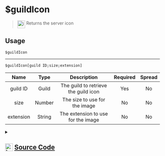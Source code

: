 # $guildIcon
> <img align="top" src="https://upload.wikimedia.org/wikipedia/commons/thumb/e/e4/Infobox_info_icon.svg/160px-Infobox_info_icon.svg.png?20150409153300" alt="image" width="25" height="auto"> Returns the server icon
## Usage
```
$guildIcon
```
---
```
$guildIcon[guild ID;size;extension]
```
| Name | Type | Description | Required | Spread
| :---: | :---: | :---: | :---: | :---: |
guild ID | Guild | The guild to retrieve the guild icon | Yes | No
size | Number | The size to use for the image | No | No
extension | String | The extension to use for the image | No | No
<details>
<summary>
    
## <img align="top" src="https://cdn4.iconfinder.com/data/icons/iconsimple-logotypes/512/github-512.png" alt="image" width="25" height="auto">  [Source Code](https://github.com/tryforge/ForgeScript-V2/blob/main/src/native/guildIcon.ts)
    
</summary>
    
```ts
import { ImageExtension, ImageSize } from "discord.js"
import { ArgType, NativeFunction, Return } from "../structures"

export default new NativeFunction({
    name: "$guildIcon",
    version: "1.0.0",
    description: "Returns the server icon",
    brackets: false,
    args: [
        {
            name: "guild ID",
            description: "The guild to retrieve the guild icon",
            rest: false,
            required: true,
            type: ArgType.Guild
        },
        {
            name: "size",
            description: "The size to use for the image",
            rest: false,
            type: ArgType.Number
        },
        {
            name: "extension",
            description: "The extension to use for the image",
            rest: false,
            type: ArgType.String
        }
    ],
    unwrap: true,
    execute(ctx, [ guild, size, ext ]) {
        return Return.success(
            (guild ?? ctx.guild)?.iconURL({
                extension: ext as ImageExtension || undefined,
                size: size as ImageSize || 2048
            })
        )
    },
})
```
    
</details>